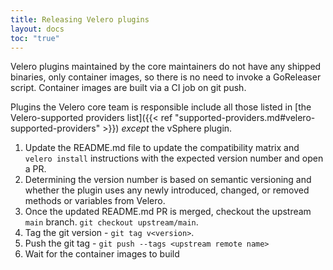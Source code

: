 ```yaml
---
title: Releasing Velero plugins
layout: docs
toc: "true"
---
```


Velero plugins maintained by the core maintainers do not have any shipped binaries, only container images, so there is no need to invoke a GoReleaser script.
Container images are built via a CI job on git push.

Plugins the Velero core team is responsible include all those listed in [the Velero-supported providers list]({{< ref "supported-providers.md#velero-supported-providers" >}}) _except_ the vSphere plugin.

1. Update the README.md file to update the compatibility matrix and `velero install` instructions with the expected version number and open a PR.
  1. Determining the version number is based on semantic versioning and whether the plugin uses any newly introduced, changed, or removed methods or variables from Velero.
1. Once the updated README.md PR is merged, checkout the upstream `main` branch. `git checkout upstream/main`.
1. Tag the git version - `git tag v<version>`.
1. Push the git tag - `git push --tags <upstream remote name>`
1. Wait for the container images to build
